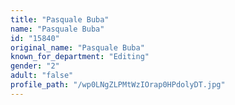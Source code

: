 ```yaml
---
title: "Pasquale Buba"
name: "Pasquale Buba"
id: "15840"
original_name: "Pasquale Buba"
known_for_department: "Editing"
gender: "2"
adult: "false"
profile_path: "/wp0LNgZLPMtWzIOrap0HPdolyDT.jpg"
---
```

